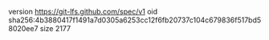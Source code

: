 version https://git-lfs.github.com/spec/v1
oid sha256:4b3880417f1491a7d0305a6253cc12f6fb20737c104c679836f517bd58020ee7
size 2177
